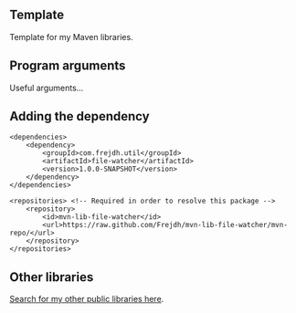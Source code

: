 Template
-
Template for my Maven libraries.

## Program arguments
Useful arguments...

## Adding the dependency

```
<dependencies>
    <dependency>
        <groupId>com.frejdh.util</groupId>
        <artifactId>file-watcher</artifactId>
        <version>1.0.0-SNAPSHOT</version>
    </dependency>
</dependencies>

<repositories> <!-- Required in order to resolve this package -->
    <repository>
        <id>mvn-lib-file-watcher</id>
        <url>https://raw.github.com/Frejdh/mvn-lib-file-watcher/mvn-repo/</url>
    </repository>
</repositories>
```

## Other libraries
[Search for my other public libraries here](https://github.com/search?q=Frejdh%2Fmvn-lib-).
